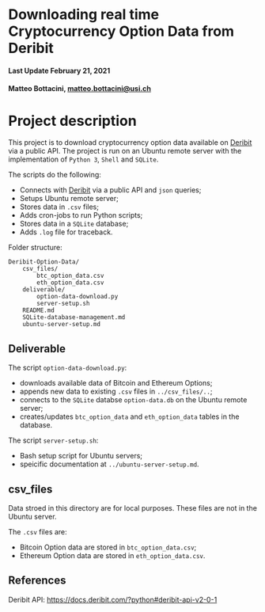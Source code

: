 # Downloading real time Cryptocurrency Option Data from Deribit
#### Last Update February 21, 2021 ####
#### Matteo Bottacini, [matteo.bottacini@usi.ch](mailto:matteo.bottacini@usi.ch) ####


# Project description

This project is to download cryptocurrency option data available on [Deribit](https://www.deribit.com) via a public API.
The project is run on an Ubuntu remote server with the implementation of `Python 3`, `Shell` and `SQLite`.

The scripts do the following:
* Connects with [Deribit](https://www.deribit.com) via a public API and `json` queries;
* Setups Ubuntu remote server;
* Stores data in `.csv` files;
* Adds cron-jobs to run Python scripts;
* Stores data in a `SQLite` database;
* Adds `.log` file for traceback.


Folder structure:
~~~~
Deribit-Option-Data/
    csv_files/
        btc_option_data.csv
        eth_option_data.csv
    deliverable/
        option-data-download.py
        server-setup.sh
    README.md
    SQLite-database-management.md
    ubuntu-server-setup.md
~~~~

## Deliverable ##
The script `option-data-download.py`:
* downloads available data of Bitcoin and Ethereum Options;
* appends new data to existing `.csv` files in `../csv_files/..`;
* connects to the `SQLite` databse `option-data.db` on the Ubuntu remote server;
* creates/updates `btc_option_data` and `eth_option_data` tables in the database.

The script `server-setup.sh`:
* Bash setup script for Ubuntu servers;
* speicific documentation at `../ubuntu-server-setup.md`.

## csv_files ##
Data stroed in this directory are for local purposes.
These files are not in the Ubuntu server.

The `.csv` files are:
* Bitcoin Option data are stored in `btc_option_data.csv`;
* Ethereum Option data are stored in `eth_option_data.csv`.

## References ##

Deribit API: https://docs.deribit.com/?python#deribit-api-v2-0-1
